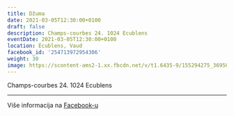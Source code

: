 ```yaml
---
title: Džuma
date: 2021-03-05T12:30:00+0100
draft: false
description: Champs-courbes 24. 1024 Ecublens
eventDate: 2021-03-05T12:30:00+0100
location: Écublens, Vaud
facebook_id: '254713972954306'
weight: 30
image: https://scontent-ams2-1.xx.fbcdn.net/v/t1.6435-9/155294275_3695079563921169_4909597834044538694_n.jpg?_nc_cat=101&ccb=1-7&_nc_sid=9e60e4&_nc_ohc=9VCv3a6NqqAQ7kNvwEtajPT&_nc_oc=AdltG_ZyPqQEFog_j2xC9DEo8VEvcrFHBjl2QJlULFnCAAfcBwqa7klCZN92pmT7SSo&_nc_zt=23&_nc_ht=scontent-ams2-1.xx&edm=ABTKTjYEAAAA&_nc_gid=3-XvjHbv37Fyz1RhrrHI_g&_nc_tpa=Q5bMBQEARZzMV4TdVzXSjPkIBHrrS3uEZdGqqRZM2xAzyx2DYavNqMPtmltkZlSV3CQDyxXKQv0VMTDCQw&oh=00_Afc1D1yPhE7Mcl9ZQN_i6rz08cbBLW2e_iMYJmHLg3fEWg&oe=692BD39B
---
```


Champs-courbes 24. 1024 Ecublens

---

Više informacija na [Facebook-u](https://facebook.com/events/254713972954306)